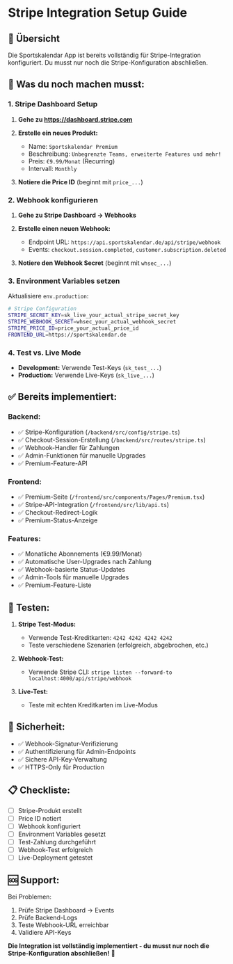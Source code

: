 # Stripe Integration Setup Guide

## 🎯 Übersicht

Die Sportskalendar App ist bereits vollständig für Stripe-Integration konfiguriert. Du musst nur noch die Stripe-Konfiguration abschließen.

## 🔧 Was du noch machen musst:

### 1. **Stripe Dashboard Setup**

1. **Gehe zu https://dashboard.stripe.com**
2. **Erstelle ein neues Produkt:**
   - Name: `Sportskalendar Premium`
   - Beschreibung: `Unbegrenzte Teams, erweiterte Features und mehr!`
   - Preis: `€9.99/Monat` (Recurring)
   - Intervall: `Monthly`

3. **Notiere die Price ID** (beginnt mit `price_...`)

### 2. **Webhook konfigurieren**

1. **Gehe zu Stripe Dashboard → Webhooks**
2. **Erstelle einen neuen Webhook:**
   - Endpoint URL: `https://api.sportskalendar.de/api/stripe/webhook`
   - Events: `checkout.session.completed`, `customer.subscription.deleted`

3. **Notiere den Webhook Secret** (beginnt mit `whsec_...`)

### 3. **Environment Variables setzen**

Aktualisiere `env.production`:

```bash
# Stripe Configuration
STRIPE_SECRET_KEY=sk_live_your_actual_stripe_secret_key
STRIPE_WEBHOOK_SECRET=whsec_your_actual_webhook_secret
STRIPE_PRICE_ID=price_your_actual_price_id
FRONTEND_URL=https://sportskalendar.de
```

### 4. **Test vs. Live Mode**

- **Development:** Verwende Test-Keys (`sk_test_...`)
- **Production:** Verwende Live-Keys (`sk_live_...`)

## ✅ Bereits implementiert:

### Backend:
- ✅ Stripe-Konfiguration (`/backend/src/config/stripe.ts`)
- ✅ Checkout-Session-Erstellung (`/backend/src/routes/stripe.ts`)
- ✅ Webhook-Handler für Zahlungen
- ✅ Admin-Funktionen für manuelle Upgrades
- ✅ Premium-Feature-API

### Frontend:
- ✅ Premium-Seite (`/frontend/src/components/Pages/Premium.tsx`)
- ✅ Stripe-API-Integration (`/frontend/src/lib/api.ts`)
- ✅ Checkout-Redirect-Logik
- ✅ Premium-Status-Anzeige

### Features:
- ✅ Monatliche Abonnements (€9.99/Monat)
- ✅ Automatische User-Upgrades nach Zahlung
- ✅ Webhook-basierte Status-Updates
- ✅ Admin-Tools für manuelle Upgrades
- ✅ Premium-Feature-Liste

## 🚀 Testen:

1. **Stripe Test-Modus:**
   - Verwende Test-Kreditkarten: `4242 4242 4242 4242`
   - Teste verschiedene Szenarien (erfolgreich, abgebrochen, etc.)

2. **Webhook-Test:**
   - Verwende Stripe CLI: `stripe listen --forward-to localhost:4000/api/stripe/webhook`

3. **Live-Test:**
   - Teste mit echten Kreditkarten im Live-Modus

## 🔐 Sicherheit:

- ✅ Webhook-Signatur-Verifizierung
- ✅ Authentifizierung für Admin-Endpoints
- ✅ Sichere API-Key-Verwaltung
- ✅ HTTPS-Only für Production

## 📋 Checkliste:

- [ ] Stripe-Produkt erstellt
- [ ] Price ID notiert
- [ ] Webhook konfiguriert
- [ ] Environment Variables gesetzt
- [ ] Test-Zahlung durchgeführt
- [ ] Webhook-Test erfolgreich
- [ ] Live-Deployment getestet

## 🆘 Support:

Bei Problemen:
1. Prüfe Stripe Dashboard → Events
2. Prüfe Backend-Logs
3. Teste Webhook-URL erreichbar
4. Validiere API-Keys

**Die Integration ist vollständig implementiert - du musst nur noch die Stripe-Konfiguration abschließen!** 🎉
